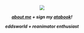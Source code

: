 
<h5 align="center"

 ![](https://64.media.tumblr.com/40ff292a76467d5cc6faf88ba8cfa19b/062fd455ab92b2c5-7a/s400x600/4a43412518f921083369b7c83b4313da26eee166.gifv)
 
[about me](https://en.pronouns.page/@6zerb)   +   sign my [atabook](https://6zerb.atabook.org)!

eddsworld + reanimator enthusiast
